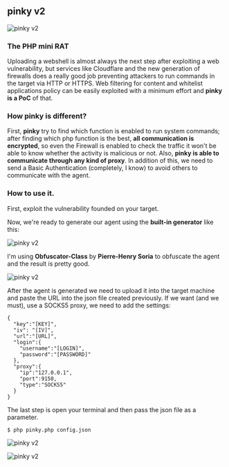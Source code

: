 ## pinky v2

![pinky v2](https://github.com/davidtavarez/pinky/raw/master/screenshots/pinkyV2_banner.png "pinky v2")

### The PHP mini RAT

Uploading a webshell is almost always the next step after exploiting a web vulnerability, but services like Cloudflare and the new generation of firewalls does a really good job preventing attackers to run commands in the target via HTTP or HTTPS. Web filtering for content and whitelist applications policy can be easily exploited with a minimum effort and **pinky is a PoC** of that.

### How pinky is different?

First, **pinky** try to find which function is enabled to run system commands; after finding which php function is the best, **all communication is encrypted**, so even the Firewall is enabled to check the traffic it won't be able to know whether the activity is malicious or not. Also, **pinky is able to communicate through any kind of proxy**. In addition of this, we need to send a Basic Authentication (completely, I know) to avoid others to communicate with the agent.

### How to use it.

First, exploit the vulnerability founded on your target.

Now, we're ready to generate our agent using the **built-in generator** like this:

![pinky v2](https://github.com/davidtavarez/pinky/raw/master/screenshots/pinkyV2_generator.png "pinky v2 agent generator")

I'm using **Obfuscator-Class** by **Pierre-Henry Soria** to obfuscate the agent and the result is pretty good.

![pinky v2](https://github.com/davidtavarez/pinky/raw/master/screenshots/pinkyV2_virustotal.png "virus total")

After the agent is generated we need to upload it into the target machine and paste the URL into the json file created previously. If we want (and we must), use a SOCKS5 proxy, we need to add the settings:

```
{
  "key":"[KEY]",
  "iv": "[IV]",
  "url":"[URL]",
  "login":{
    "username":"[LOGIN]",
    "password":"[PASSWORD]"
  },
  "proxy":{
    "ip":"127.0.0.1",
    "port":9150,
    "type":"SOCKS5"
  }
}
```

The last step is open your terminal and then pass the json file as a parameter.

```
$ php pinky.php config.json
```

![pinky v2](https://github.com/davidtavarez/pinky/raw/master/screenshots/pinkyV2_connecting.png "pinky v2")

![pinky v2](https://github.com/davidtavarez/pinky/raw/master/screenshots/pinkyV2_connected.png "pinky v2")
